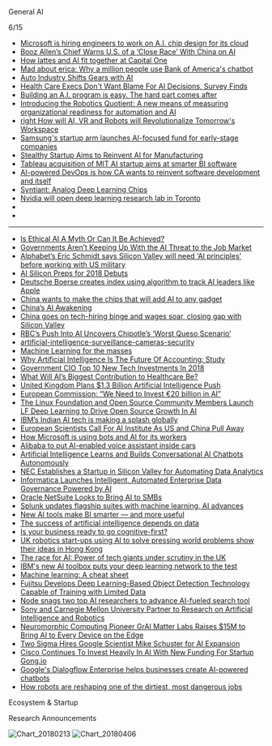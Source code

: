


General AI

6/15

- [Microsoft is hiring engineers to work on A.I. chip design for its cloud](https://www.cnbc.com/2018/06/11/microsoft-hiring-engineers-for-cloud-ai-chip-design.html)
- [Booz Allen’s Chief Warns U.S. of a ‘Close Race’ With China on AI](https://www.bloomberg.com/news/articles/2018-06-14/booz-allen-s-chief-warns-u-s-of-a-close-race-with-china-on-ai)
- [How lattes and AI fit together at Capital One](https://www.americanbanker.com/news/how-lattes-and-ai-fit-together-at-capital-one)
- [Mad about erica: Why a million people use Bank of America's chatbot](https://www.americanbanker.com/news/mad-about-erica-why-a-million-people-use-bank-of-americas-chatbot)
- [Auto Industry Shifts Gears with AI](https://www.eetimes.com/author.asp?section_id=36&doc_id=1333382)
- [Health Care Execs Don't Want Blame For AI Decisions, Survey Finds](https://www.crn.com/news/channel-programs/video/300104906/health-care-execs-dont-want-blame-for-ai-decisions-survey-finds.htm)
- [Building an A.I. program is easy. The hard part comes after](https://www.cnbc.com/2018/06/08/building-an-ai-program-is-easy-the-hard-part-comes-after.html)
- [Introducing the Robotics Quotient: A new means of measuring organizational readiness for automation and AI](https://www.zdnet.com/article/the-robotics-quotient/#ftag=RSSbaffb68)
- [right How will AI, VR and Robots will Revolutionalize Tomorrow's Workspace](https://contact-center.cioreview.com/news/how-will-ai-vr-and-robots-will-revolutionalize-tomorrow-s-workspace-nid-26590-cid-66.html)
- [Samsung's startup arm launches AI-focused fund for early-stage companies](https://www.cnet.com/news/samsung-next-launches-new-q-fund-to-invest-in-early-stage-ai-artificial-intelligence-startups/)
- [Stealthy Startup Aims to Reinvent AI for Manufacturing](https://spectrum.ieee.org/view-from-the-valley/robotics/industrial-robots/stealthy-startup-aims-to-reinvent-ai-for-manufacturing)
-  [Tableau acquisition of MIT AI startup aims at smarter BI software](https://searchbusinessanalytics.techtarget.com/news/252443044/Tableau-acquisition-of-MIT-AI-startup-aims-at-smarter-BI-software)
- [AI-powered DevOps is how CA wants to reinvent software development and itself](https://www.zdnet.com/article/ai-powered-devops-is-how-ca-wants-to-reinvent-software-development-and-itself/#ftag=RSSbaffb68)
- [Syntiant: Analog Deep Learning Chips](https://semiengineering.com/syntiant-analog-deep-learning-chips/)
- [Nvidia will open deep learning research lab in Toronto](https://venturebeat.com/2018/06/13/nvidia-will-open-deep-learning-research-lab-in-toronto/)
- []()
- []()

-------------


- [Is Ethical AI A Myth Or Can It Be Achieved?](https://analyticsindiamag.com/is-ethical-ai-a-myth-or-can-it-be-achieved/)
- [Governments Aren’t Keeping Up With the AI Threat to the Job Market](https://www.bloomberg.com/news/articles/2018-01-23/governments-told-in-davos-to-prepare-economies-for-rise-of-ai)
- [Alphabet’s Eric Schmidt says Silicon Valley will need ‘AI principles’ before working with US military](https://www.theverge.com/2018/4/18/17252036/alphabet-google-ai-military-pentagon-eric-schmidt)
- [AI Silicon Preps for 2018 Debuts](https://www.eetimes.com/document.asp?doc_id=1332877&_mc=RSS_EET_EDT)
- [Deutsche Boerse creates index using algorithm to track AI leaders like Apple](https://www.reuters.com/article/us-deutsche-boerse-index-tech/deutsche-boerse-creates-index-using-algorithm-to-track-ai-leaders-like-apple-idUSKBN1FB1WF)
- [China wants to make the chips that will add AI to any gadget](https://www.technologyreview.com/s/609954/china-wants-to-make-the-chips-that-will-add-ai-to-any-gadget/)
- [China’s AI Awakening](https://www.technologyreview.com/s/609038/chinas-ai-awakening/)
- [China goes on tech-hiring binge and wages soar, closing gap with Silicon Valley](https://www.reuters.com/article/us-china-economy-tech-analysis/china-goes-on-tech-hiring-binge-and-wages-soar-closing-gap-with-silicon-valley-idUSKBN1FD37S)
- [RBC’s Push Into AI Uncovers Chipotle’s ‘Worst Queso Scenario’](https://www.bloomberg.com/news/articles/2018-01-22/rbc-s-push-into-ai-uncovers-chipotle-s-worst-queso-scenario)
- [artificial-intelligence-surveillance-cameras-security](https://www.theverge.com/2018/1/23/16907238/artificial-intelligence-surveillance-cameras-security)
- [Machine Learning for the masses](https://www.zdnet.com/article/machine-learning-for-the-masses/)
- [Why Artificial Intelligence Is The Future Of Accounting: Study](https://www.forbes.com/sites/jeanbaptiste/2018/01/22/why-artificial-intelligence-is-the-future-of-accounting-study/#41abaef337bc)
- [Government CIO Top 10 New Tech Investments In 2018](https://www.forbes.com/sites/louiscolumbus/2018/01/23/government-cio-top-10-new-tech-investments-in-2018/#1cab669e3abd)
- [What Will AI’s Biggest Contribution to Healthcare Be?](https://www.datanami.com/2018/04/23/what-will-ais-biggest-contribution-to-healthcare-be/)
- [United Kingdom Plans $1.3 Billion Artificial Intelligence Push](http://fortune.com/2018/04/25/uk-ai-artificial-intelligence-deal/)
- [European Commission: “We Need to Invest €20 billion in AI”](https://www.cbronline.com/news/eu-multi-billion-ai-investment)
- [The Linux Foundation and Open Source Community Members Launch LF Deep Learning to Drive Open Source Growth In AI](https://www.linuxfoundation.org/press-release/the-linux-foundation-and-open-source-community-members-launch-lf-deep-learning-to-drive-open-source-growth-in-ai/)
- [IBM’s Indian AI tech is making a splash globally](https://economictimes.indiatimes.com/tech/software/ibms-indian-ai-tech-is-making-a-splash-globally/articleshow/63825672.cms)
- [European Scientists Call For AI Institute As US and China Pull Away](https://www.forbes.com/sites/samshead/2018/04/24/european-scientists-call-for-ai-institute-as-us-and-china-pull-away/#1ffdd386610b)
- [How Microsoft is using bots and AI for its workers](https://www.ciodive.com/news/how-microsoft-is-using-bots-and-ai-for-its-workers/522036/)
- [Alibaba to put AI-enabled voice assistant inside cars](http://www.globaltimes.cn/content/1099292.shtml)
- [Artificial Intelligence Learns and Builds Conversational AI Chatbots Autonomously](http://www.prweb.com/releases/artificial_intelligence/aco_excels_cortana/prweb13546515.htm)
- [NEC Establishes a Startup in Silicon Valley for Automating Data Analytics](https://www.businesswire.com/news/home/20180425006938/en/NEC-Establishes-Startup-Silicon-Valley-Automating-Data)
- [Informatica Launches Intelligent, Automated Enterprise Data Governance Powered by AI](http://www.mobilitytechzone.com/news/2018/04/24/8741257.htm)
- [Oracle NetSuite Looks to Bring AI to SMBs](https://www.itbusinessedge.com/blogs/it-unmasked/oracle-netsuite-looks-to-bring-ai-to-smbs.html)
- [Splunk updates flagship suites with machine learning, AI advances](https://www.zdnet.com/article/splunk-updates-flagship-suites-with-machine-learning-ai-advances/)
- [New AI tools make BI smarter — and more useful](http://www.cio.in/feature/new-ai-tools-make-bi-smarter-and-more-useful)
- [The success of artificial intelligence depends on data](http://www.information-age.com/success-artificial-intelligence-data-123471607/)
- [Is your business ready to go cognitive-first?](https://www.itproportal.com/features/is-your-business-ready-to-go-cognitive-first/)
- [UK robotics start-ups using AI to solve pressing world problems show their ideas in Hong Kong](http://www.scmp.com/lifestyle/article/2141636/uk-robotics-start-ups-using-ai-solve-pressing-world-problems-show-their)
- [The race for AI: Power of tech giants under scrutiny in the UK](https://www.cnet.com/news/the-race-for-ai-power-of-tech-giants-under-scrutiny-in-uk-house-of-lords-report/#ftag=CADf328eec)
- [IBM's new AI toolbox puts your deep learning network to the test](https://global.factiva.com/ga/default.aspx)
- [Machine learning: A cheat sheet](https://www.techrepublic.com/article/machine-learning-the-smart-persons-guide/)
- [Fujitsu Develops Deep Learning-Based Object Detection Technology Capable of Training with Limited Data](https://global.factiva.com/ga/default.aspx)
- [Node snags two top AI researchers to advance AI-fueled search tool](https://techcrunch.com/2018/04/17/node-snags-a-couple-of-top-ai-researchers-to-advance-ai-fueled-search-tool/)
- [Sony and Carnegie Mellon University Partner to Research on Artificial Intelligence and Robotics](http://www.itnewsonline.com/news/Sony-and-Carnegie-Mellon-University-Partner-to-Research-on-Artificial-Intelligence-and-Robotics/111/8/3)
- [Neuromorphic Computing Pioneer GrAI Matter Labs Raises $15M to Bring AI to Every Device on the Edge](https://businesswireindia.com/news/fulldetails/neuromorphic-computing-pioneer-grai-matter-labs-raises-usd15m-bring-ai-every-device-edge/57843#)
- [Two Sigma Hires Google Scientist Mike Schuster for AI Expansion](https://www.bloomberg.com/news/articles/2018-04-16/two-sigma-hires-google-scientist-mike-schuster-for-ai-expansion)
- [Cisco Continues To Invest Heavily In AI With New Funding For Startup Gong.io](https://www.crn.com/news/channel-programs/300102111/cisco-continues-to-invest-heavily-in-ai-with-new-funding-for-startup-gong-io.htm)
- [Google's Dialogflow Enterprise helps businesses create AI-powered chatbots](https://www.techrepublic.com/article/google-officially-unveils-chatbot-dialogflow-enterprise/)
- [How robots are reshaping one of the dirtiest, most dangerous jobs](https://www.nbcnews.com/mach/science/how-robots-are-reshaping-one-dirtiest-most-dangerous-jobs-ncna866771)



Ecosystem & Startup 




Research Announcements



![Chart_20180213](http://www.digitalistmag.com/files/2018/02/Chart_20180213-02_DD-02.png)
![Chart_20180406](http://www.digitalistmag.com/files/2018/02/Chart_20180406-04.jpg)
